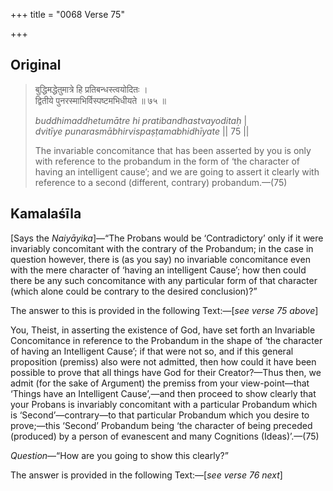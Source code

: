 +++
title = "0068 Verse 75"

+++
## Original 
>
> बुद्धिमद्धेतुमात्रे हि प्रतिबन्धस्त्वयोदितः ।  
> द्वितीये पुनरस्माभिर्विस्पष्टमभिधीयते ॥ ७५ ॥ 
>
> *buddhimaddhetumātre hi pratibandhastvayoditaḥ* \|  
> *dvitīye punarasmābhirvispaṣṭamabhidhīyate* \|\| 75 \|\| 
>
> The invariable concomitance that has been asserted by you is only with reference to the probandum in the form of ‘the character of having an intelligent cause’; and we are going to assert it clearly with reference to a second (different, contrary) probandum.—(75)



## Kamalaśīla

[Says the *Naiyāyika*]—“The Probans would be ‘Contradictory’ only if it were invariably concomitant with the contrary of the Probandum; in the case in question however, there is (as you say) no invariable concomitance even with the mere character of ‘having an intelligent Cause’; how then could there be any such concomitance with any particular form of that character (which alone could be contrary to the desired conclusion)?”

The answer to this is provided in the following Text:—[*see verse 75 above*]

You, Theist, in asserting the existence of God, have set forth an Invariable Concomitance in reference to the Probandum in the shape of ‘the character of having an Intelligent Cause’; if that were not so, and if this general proposition (premiss) also were not admitted, then how could it have been possible to prove that all things have God for their Creator?—Thus then, we admit (for the sake of Argument) the premiss from your view-point—that ‘Things have an Intelligent Cause’,—and then proceed to show clearly that your Probans is invariably concomitant with a particular Probandum which is ‘Second’—contrary—to that particular Probandum which you desire to prove;—this ‘Second’ Probandum being ‘the character of being preceded (produced) by a person of evanescent and many Cognitions (Ideas)’.—(75)

*Question*—“How are you going to show this clearly?”

The answer is provided in the following Text:—[*see verse 76 next*]


